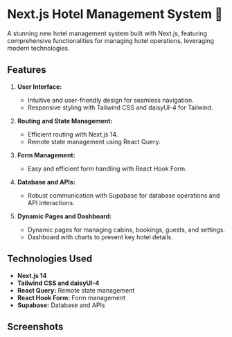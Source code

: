 # Next.js Hotel Management System 🏨

A stunning new hotel management system built with Next.js, featuring comprehensive functionalities for managing hotel operations, leveraging modern technologies.

## Features

1. **User Interface:**

   - Intuitive and user-friendly design for seamless navigation.
   - Responsive styling with Tailwind CSS and daisyUI-4 for Tailwind.

2. **Routing and State Management:**

   - Efficient routing with Next.js 14.
   - Remote state management using React Query.

3. **Form Management:**

   - Easy and efficient form handling with React Hook Form.

4. **Database and APIs:**

   - Robust communication with Supabase for database operations and API interactions.

5. **Dynamic Pages and Dashboard:**
   - Dynamic pages for managing cabins, bookings, guests, and settings.
   - Dashboard with charts to present key hotel details.

## Technologies Used

- **Next.js 14**
- **Tailwind CSS and daisyUI-4**
- **React Query:** Remote state management
- **React Hook Form:** Form management
- **Supabase:** Database and APIs

## Screenshots
